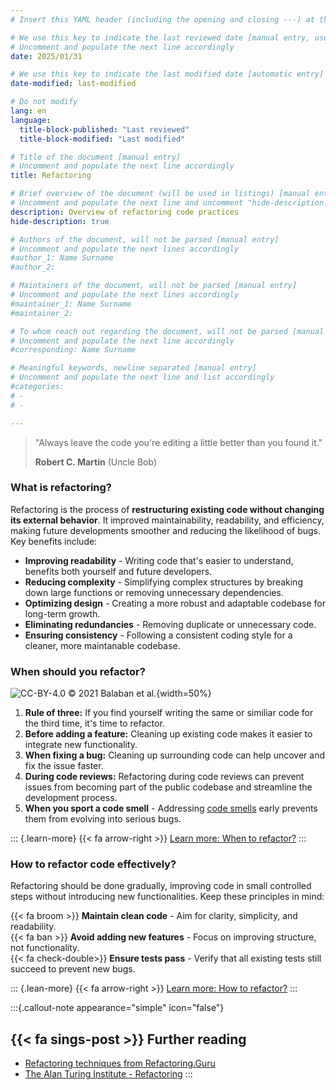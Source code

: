 ```yaml
---
# Insert this YAML header (including the opening and closing ---) at the beginning of the document and fill it out accordingly

# We use this key to indicate the last reviewed date [manual entry, use YYYY/MM/DD]
# Uncomment and populate the next line accordingly
date: 2025/01/31

# We use this key to indicate the last modified date [automatic entry]
date-modified: last-modified

# Do not modify
lang: en
language: 
  title-block-published: "Last reviewed"
  title-block-modified: "Last modified"

# Title of the document [manual entry]
# Uncomment and populate the next line accordingly
title: Refactoring

# Brief overview of the document (will be used in listings) [manual entry]
# Uncomment and populate the next line and uncomment "hide-description: true".
description: Overview of refactoring code practices
hide-description: true

# Authors of the document, will not be parsed [manual entry]
# Uncomment and populate the next lines accordingly
#author_1: Name Surname
#author_2:

# Maintainers of the document, will not be parsed [manual entry]
# Uncomment and populate the next lines accordingly
#maintainer_1: Name Surname
#maintainer_2:

# To whom reach out regarding the document, will not be parsed [manual entry]
# Uncomment and populate the next line accordingly
#corresponding: Name Surname

# Meaningful keywords, newline separated [manual entry]
# Uncomment and populate the next line and list accordingly
#categories: 
# - 
# - 

---
```



>"Always leave the code you're editing a little better than you found it."
>
> **Robert C. Martin** (Uncle Bob)


### What is refactoring?

Refactoring is the process of **restructuring existing code without changing its external behavior**. It improved maintainability, readability, and efficiency, making future developments smoother and reducing the likelihood of bugs. Key benefits include:

- **Improving readability** - Writing code that's easier to understand, benefits both yourself and future developers.
- **Reducing complexity** - Simplifying complex structures by breaking down large functions or removing unnecessary dependencies.
- **Optimizing design** - Creating a more robust and adaptable codebase for long-term growth. 
- **Eliminating redundancies** - Removing duplicate or unnecessary code.
- **Ensuring consistency** - Following a consistent coding style for a cleaner, more maintanable codebase.

### When should you refactor?
![CC-BY-4.0 © 2021 Balaban et al.](https://journals.plos.org/ploscompbiol/article/figure/image?size=large&id=10.1371/journal.pcbi.1008549.g009&type=medium){width=50%}

1. **Rule of three:** If you find yourself writing the same or similiar code for the third time, it's time to refactor.
2. **Before adding a feature:** Cleaning up existing code makes it easier to integrate new functionality.
3. **When fixing a bug:** Cleaning up surrounding code can help uncover and fix the issue faster.
4. **During code reviews:** Refactoring during code reviews can prevent issues from becoming part of the public codebase and streamline the development process.
5. **When you sport a code smell** - Addressing [code smells](./code_smells.md) early prevents them from evolving into serious bugs.

::: {.learn-more}
{{< fa arrow-right >}} [Learn more: When to refactor?](https://refactoring.guru/refactoring/when)
:::

### How to refactor code effectively?

Refactoring should be done gradually, improving code in small controlled 
steps without introducing new functionalities. Keep these principles in mind:

{{< fa broom >}} **Maintain clean code** - Aim for clarity, simplicity, and readability.  
{{< fa ban >}} **Avoid adding new features** - Focus on improving structure, not functionality.  
{{< fa check-double>}} **Ensure tests pass** - Verify that all existing tests still succeed to prevent new bugs.

::: {.lean-more}
{{< fa arrow-right >}} [Learn more: How to refactor?](https://refactoring.guru/refactoring/how-to)
:::

:::{.callout-note appearance="simple" icon="false"}
## {{< fa sings-post >}} Further reading

- [Refactoring techniques from Refactoring.Guru](https://refactoring.guru/refactoring/techniques)
- [The Alan Turing Institute - Refactoring](https://alan-turing-institute.github.io/rse-course/html/module07_construction_and_design/07_04_refactoring.html)
:::